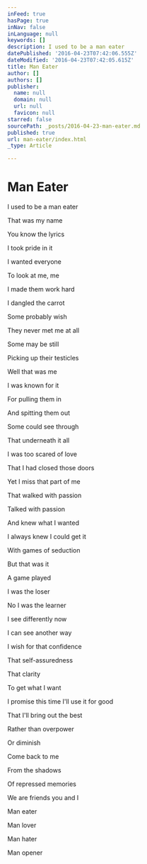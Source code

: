 ```yaml
---
inFeed: true
hasPage: true
inNav: false
inLanguage: null
keywords: []
description: I used to be a man eater
datePublished: '2016-04-23T07:42:06.555Z'
dateModified: '2016-04-23T07:42:05.615Z'
title: Man Eater
author: []
authors: []
publisher:
  name: null
  domain: null
  url: null
  favicon: null
starred: false
sourcePath: _posts/2016-04-23-man-eater.md
published: true
url: man-eater/index.html
_type: Article

---
```

# Man Eater

I used to be a man eater

That was my name

You know the lyrics

I took pride in it

I wanted everyone

To look at me, me

I made them work hard

I dangled the carrot

Some probably wish

They never met me at all

Some may be still 

Picking up their testicles

Well that was me

I was known for it

For pulling them in 

And spitting them out

Some could see through

That underneath it all

I was too scared of love

That I had closed those doors

Yet I miss that part of me

That walked with passion

Talked with passion

And knew what I wanted

I always knew I could get it

With games of seduction

But that was it

A game played

I was the loser

No I was the learner

I see differently now

I can see another way

I wish for that confidence

That self-assuredness

That clarity

To get what I want

I promise this time I'll use it for good

That I'll bring out the best

Rather than overpower

Or diminish

Come back to me

From the shadows

Of repressed memories

We are friends you and I

Man eater

Man lover

Man hater

Man opener